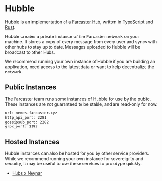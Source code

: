 # Hubble

Hubble is an implementation of a [Farcaster Hub](https://github.com/farcasterxyz/protocol), written in [TypeScript](https://www.typescriptlang.org/) and [Rust](https://www.rust-lang.org/).

Hubble creates a private instance of the Farcaster network on your machine. It stores a copy of every message from every user and syncs with other hubs to stay up to date. Messages uploaded to Hubble will be broadcast to other Hubs. 

We recommend running your own instance of Hubble if you are building an application, need access to the latest data or want to help decentralize the network.


## Public Instances

The Farcaster team runs some instances of Hubble for use by the public. These instances are not guaranteed to be stable, and are read-only for now. 

```bash
url: nemes.farcaster.xyz
http_api_port: 2281
gossipsub_port: 2282
grpc_port: 2283
```


## Hosted Instances

Hubble instances can also be hosted for you by other service providers. While we recommend running your own instance for sovereignty and security, it may be useful to use these services to prototype quickly.

- [Hubs x Neynar](https://hubs.neynar.com/)
